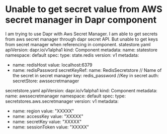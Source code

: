 
# Unable to get secret value from AWS secret manager in Dapr component

I am trying to use Dapr with Aws Secret Manager.
I am able to get secrets from aws secret manager through dapr secret API.
But unable to get keys from secret manager when referencing in component.
statestore.yaml
apiVersion: dapr.io/v1alpha1
kind: Component
metadata:
  name: statestore
  namespace: default
spec:
  type: state.redis
  version: v1
  metadata:
  - name: redisHost
    value: localhost:6379
  - name: redisPassword
    secretKeyRef:
      name: RedisSecretstore // Name of the secret in secret manager
      key: redis_password //Key in secret 
auth:
  secretStore: awssecretmanager

secretstore.yaml
apiVersion: dapr.io/v1alpha1
kind: Component
metadata:
  name: awssecretmanager
  namespace: default
spec:
  type: secretstores.aws.secretmanager
  version: v1
  metadata:
  - name: region
    value: "XXXXX"
  - name: accessKey
    value: "XXXXX"
  - name: secretKey
    value: "XXXXX"
  - name: sessionToken
    value: "XXXXX"


        
